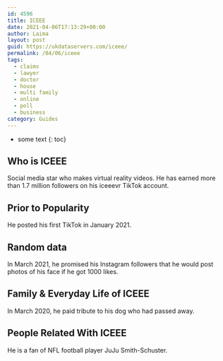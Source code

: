 ```yaml
---
id: 4596
title: ICEEE
date: 2021-04-06T17:13:29+00:00
author: Laima
layout: post
guid: https://ukdataservers.com/iceee/
permalink: /04/06/iceee
tags:
  - claims
  - lawyer
  - doctor
  - house
  - multi family
  - online
  - poll
  - business
category: Guides
---
```


* some text
{: toc}


## Who is ICEEE
                  
                  
                  
Social media star who makes virtual reality videos. He has earned more than 1.7 million followers on his iceeevr TikTok account.
                  
              
            
              
            
                
                
                
## Prior to Popularity
                  
                  
                  
He posted his first TikTok in January 2021.
                  
              
            
              
            
                
                
                
## Random data
                  
                  
                  
In March 2021, he promised his Instagram followers that he would post photos of his face if he got 1000 likes.
                  
              
            
              
            
                
                
                
## Family & Everyday Life of ICEEE
                  
                  
                  
In March 2020, he paid tribute to his dog who had passed away.
                  
              
            
              
            
                
                
                
## People Related With ICEEE
                  
                  
                  
He is a fan of NFL football player JuJu Smith-Schuster.
                  
              
            
              
            
                
              
            
              
              
            
            
              
            
          
          
          